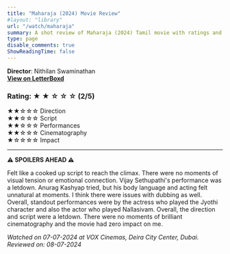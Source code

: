 ```yaml
---
title: "Maharaja (2024) Movie Review"
#layout: "library"
url: "/watch/maharaja"
summary: A shot review of Maharaja (2024) Tamil movie with ratings and a quick take.
type: page
disable_comments: true
ShowReadingTime: false
---
```


**Director**: Nithilan Swaminathan  
[**View on LetterBoxd**](https://letterboxd.com/film/maharaja-2024/)  


### Rating: ★ ★ ☆ ☆ ☆ (2/5)

★★☆☆☆ Direction  
★★☆☆☆ Script  
★★☆☆☆ Performances  
★★☆☆☆ Cinematography  
★☆☆☆☆ Impact  

---

**⚠️ SPOILERS AHEAD ⚠️**

Felt like a cooked up script to reach the climax. There were no moments of visual tension or emotional connection. Vijay Sethupathi's performance was a letdown. Anurag Kashyap tried, but his body language and acting felt unnatural at moments. I think there were issues with dubbing as well. Overall, standout performances were by the actress who played the Jyothi character and also the actor who played Nallasivam. Overall, the direction and script were a letdown. There were no moments of brilliant cinematography and the movie had zero impact on me.




*Watched on 07-07-2024 at VOX Cinemas, Deira City Center, Dubai.*  
*Reviewed on: 08-07-2024*